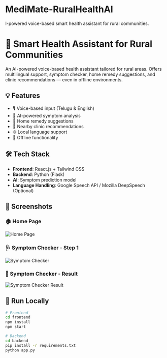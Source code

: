 # MediMate-RuralHealthAI
I-powered voice-based smart health assistant for rural communities.
# 🏥 Smart Health Assistant for Rural Communities

An AI-powered voice-based health assistant tailored for rural areas. Offers multilingual support, symptom checker, home remedy suggestions, and clinic recommendations — even in offline environments.

## 💡 Features
- 🎙️ Voice-based input (Telugu & English)
- 🧠 AI-powered symptom analysis
- 🏡 Home remedy suggestions
- 🏥 Nearby clinic recommendations
- 🌐 Local language support
- 📴 Offline functionality

## 🛠️ Tech Stack
- **Frontend**: React.js + Tailwind CSS
- **Backend**: Python (Flask)
- **AI**: Symptom prediction model
- **Language Handling**: Google Speech API / Mozilla DeepSpeech (Optional)

## 📸 Screenshots

### 🏠 Home Page
![Home Page](screenshots/homepage.png)

### 🩺 Symptom Checker - Step 1
![Symptom Checker](screenshots/symptom-check.png)

### 🤖 Symptom Checker - Result
![Symptom Checker Result](screenshots/symptom-check1.png)


## 🚀 Run Locally

```bash
# Frontend
cd frontend
npm install
npm start

# Backend
cd backend
pip install -r requirements.txt
python app.py
